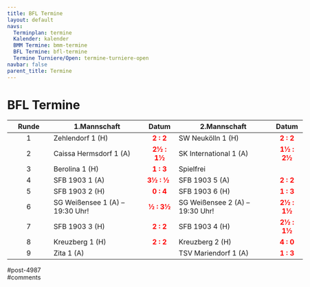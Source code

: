 ```yaml
---
title: BFL Termine 
layout: default
navs:
  Terminplan: termine
  Kalender: kalender
  BMM Termine: bmm-termine
  BFL Termine: bfl-termine
  Termine Turniere/Open: termine-turniere-open
navbar: false
parent_title: Termine
---
```

<div class="post-4987 page type-page status-publish hentry" id="post-4987">
<h1 class="entry-title">BFL Termine</h1>
<div class="entry-content">
<table class="clean bmm" style="width: 688px;">
<thead>
<tr>
<th>Runde</th>
<th>1.Mannschaft</th>
<th style="text-align: center;">Datum</th>
<th>2.Mannschaft</th>
<th style="text-align: center;">Datum</th>
</tr>
</thead>
<tbody>
<tr>
<td style="text-align: center; width: 84px;">1</td>
<td nowrap="nowrap">Zehlendorf 1 (H)</td>
<td style="text-align: center;"><strong><span style="color: #ff0000;">2 : 2</span></strong></td>
<td nowrap="nowrap">SW Neukölln 1 (H)</td>
<td style="text-align: center;"><strong><span style="color: #ff0000;">2 : 2</span></strong></td>
</tr>
<tr>
<td style="text-align: center; width: 84px;">2</td>
<td>Caissa Hermsdorf 1 (A)</td>
<td style="text-align: center;"><strong><span style="color: #ff0000;">2½ : 1½</span></strong></td>
<td>SK International 1 (A)</td>
<td style="text-align: center;"><strong><span style="color: #ff0000;">1½ : 2½</span></strong></td>
</tr>
<tr>
<td style="text-align: center; width: 84px;">3</td>
<td nowrap="nowrap">Berolina 1 (H)</td>
<td style="text-align: center;"><strong><span style="color: #ff0000;">1 : 3</span></strong></td>
<td>Spielfrei</td>
<td></td>
</tr>
<tr>
<td style="text-align: center; width: 84px;">4</td>
<td nowrap="nowrap">SFB 1903 1 (A)</td>
<td><strong><span style="color: #ff0000;">3½ : ½</span></strong></td>
<td nowrap="nowrap">SFB 1903 5 (A)</td>
<td style="text-align: center;"><strong><span style="color: #ff0000;">2 : 2</span></strong></td>
</tr>
<tr>
<td style="text-align: center; width: 84px;">5</td>
<td>SFB 1903 2 (H)</td>
<td style="text-align: center;"><strong><span style="color: #ff0000;">0 : 4</span></strong></td>
<td>SFB 1903 6 (H)</td>
<td style="text-align: center;"><strong><span style="color: #ff0000;">1 : 3</span></strong></td>
</tr>
<tr>
<td style="text-align: center; width: 84px;">6</td>
<td>SG Weißensee 1 (A) – 19:30 Uhr!</td>
<td style="text-align: center;"><strong><span style="color: #ff0000;">½ : 3½</span></strong></td>
<td>SG Weißensee 2 (A) – 19:30 Uhr!</td>
<td style="text-align: center;"><strong><span style="color: #ff0000;">2½ : 1½</span></strong></td>
</tr>
<tr>
<td style="text-align: center; width: 84px;">7</td>
<td>SFB 1903 3 (H)</td>
<td style="text-align: center;"><strong><span style="color: #ff0000;">2 : 2</span></strong></td>
<td>SFB 1903 4 (H)</td>
<td style="text-align: center;"><strong><span style="color: #ff0000;">2½ : 1½</span></strong></td>
</tr>
<tr>
<td style="text-align: center; width: 84px;">8</td>
<td>Kreuzberg 1 (H)</td>
<td style="text-align: center;"><strong><span style="color: #ff0000;">2 : 2</span></strong></td>
<td>Kreuzberg 2 (H)</td>
<td style="text-align: center;"><strong><span style="color: #ff0000;">4 : 0</span><br/>
</strong></td>
</tr>
<tr>
<td style="text-align: center; width: 84px;">9</td>
<td>Zita 1 (A)</td>
<td></td>
<td>TSV Mariendorf 1 (A)</td>
<td style="text-align: center;"><strong><span style="color: #ff0000;">1 : 3</span></strong></td>
</tr>
</tbody>
</table>
</div><!-- .entry-content -->
</div> #post-4987 
<div id="comments">
</div> #comments 
